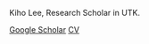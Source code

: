 Kiho Lee, Research Scholar in UTK.

[Google Scholar](https://scholar.google.co.kr/citations?user=MOTHTpcAAAAJ&hl=en)  [CV](https://drive.google.com/file/d/1QeKsMdvx4gSECZ59jAFlyluXovCHIUbe/view?usp=sharing)
